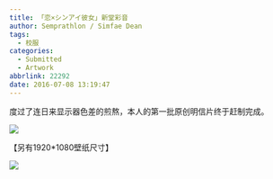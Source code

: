 ```yaml
---
title: 「恋×シンアイ彼女」新堂彩音
author: Semprathlon / Simfae Dean
tags:
  - 校服
categories:
  - Submitted
  - Artwork
abbrlink: 22292
date: 2016-07-08 13:19:47
---
```

度过了连日来显示器色差的煎熬，本人的第一批原创明信片终于赶制完成。

[![](__ASSETS_HOST_NAME__/2016/07/160706-1-692x1024.png)](__ASSETS_HOST_NAME__/2016/07/160706-1.png)
<!--more-->
【另有1920*1080壁纸尺寸】

[![](__ASSETS_HOST_NAME__/2016/07/160706-3-1024x576.png)](__ASSETS_HOST_NAME__/2016/07/160706-3.png)
